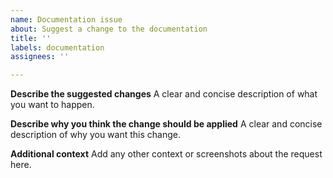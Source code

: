 ```yaml
---
name: Documentation issue
about: Suggest a change to the documentation
title: ''
labels: documentation
assignees: ''

---
```


**Describe the suggested changes**
A clear and concise description of what you want to happen.

**Describe why you think the change should be applied**
A clear and concise description of why you want this change.

**Additional context**
Add any other context or screenshots about the request here.
